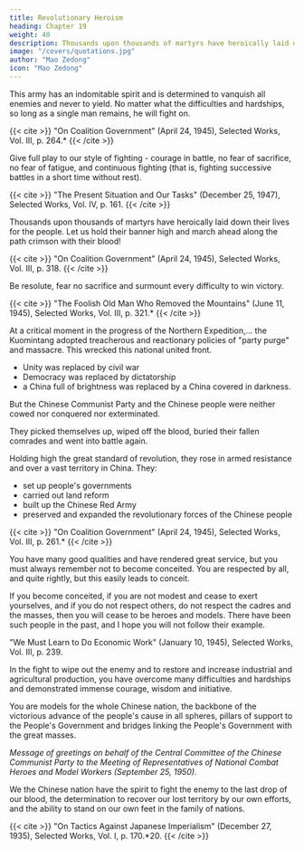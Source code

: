 ```yaml
---
title: Revolutionary Heroism
heading: Chapter 19
weight: 40
description: Thousands upon thousands of martyrs have heroically laid down their lives for the people
image: "/covers/quotations.jpg"
author: "Mao Zedong"
icon: "Mao Zedong"
---
```



This army has an indomitable spirit and is determined to vanquish all enemies and never to yield. No matter what the difficulties and hardships, so long as a single man remains, he will fight on.

{{< cite >}}
"On Coalition Government" (April 24, 1945), Selected Works, Vol. III, p. 264.*
{{< /cite >}}


Give full play to our style of fighting - courage in battle, no fear of sacrifice, no fear of fatigue, and continuous fighting (that is, fighting successive battles in a short time without rest).

{{< cite >}}
"The Present Situation and Our Tasks" (December 25, 1947), Selected Works, Vol. IV, p. 161.
{{< /cite >}}


Thousands upon thousands of martyrs have heroically laid down their lives for the people. Let us hold their banner high and march ahead along the path crimson with their blood!

{{< cite >}}
"On Coalition Government" (April 24, 1945), Selected Works, Vol. III, p. 318.
{{< /cite >}}


Be resolute, fear no sacrifice and surmount every difficulty to win victory.

{{< cite >}}
"The Foolish Old Man Who Removed the Mountains" (June 11, 1945), Selected Works, Vol. III, p. 321.*
{{< /cite >}}


At a critical moment in the progress of the Northern Expedition,… the Kuomintang adopted treacherous and reactionary policies of "party purge" and massacre. This wrecked this national united front.
- Unity was replaced by civil war
- Democracy was replaced by dictatorship
- a China full of brightness was replaced by a China covered in darkness. 

But the Chinese Communist Party and the Chinese people were neither cowed nor conquered nor exterminated. 

 <!-- - the united front of the Kuomintang, the Communist Party and all sections of the people, which embodied the Chinese people's cause of liberation - and all its revolutionary policies…  -->

They picked themselves up, wiped off the blood, buried their fallen comrades and went into battle again. 

Holding high the great standard of revolution, they rose in armed resistance and over a vast territory in China. They:
- set up people's governments
- carried out land reform
- built up the Chinese Red Army
- preserved and expanded the revolutionary forces of the Chinese people

{{< cite >}}
"On Coalition Government" (April 24, 1945), Selected Works, Vol. III, p. 261.*
{{< /cite >}}

You have many good qualities and have rendered great service, but you must always remember not to become conceited. You are respected by all, and quite rightly, but this easily leads to conceit. 

If you become conceited, if you are not modest and cease to exert yourselves, and if you do not respect others, do not respect the cadres and the masses, then you will cease to be heroes and models. There have been such people in the past, and I hope you will not follow their example.

"We Must Learn to Do Economic Work" (January 10, 1945), Selected Works, Vol. III, p. 239.

In the fight to wipe out the enemy and to restore and increase industrial and agricultural production, you have overcome many difficulties and hardships and demonstrated immense courage, wisdom and initiative. 

You are models for the whole Chinese nation, the backbone of the victorious advance of the people's cause in all spheres, pillars of support to the People's Government and bridges linking the People's Government with the great masses.

<cite>Message of greetings on behalf of the Central Committee of the Chinese Communist Party to the Meeting of Representatives of National Combat Heroes and Model Workers (September 25, 1950).</cite>


We the Chinese nation have the spirit to fight the enemy to the last drop of our blood, the determination to recover our lost territory by our own efforts, and the ability to stand on our own feet in the family of nations.

{{< cite >}}
"On Tactics Against Japanese Imperialism" (December 27, 1935), Selected Works, Vol. I, p. 170.*20. 
{{< /cite >}}